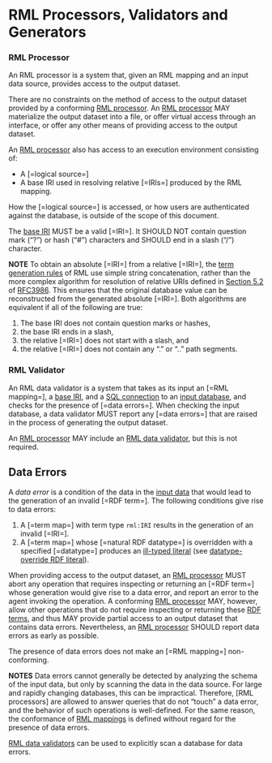 # RML Processors, Validators and Generators


### RML Processor

An RML processor is a system that, given an RML mapping and an input data source,
provides access to the output dataset.

There are no constraints on the method of access to the output dataset
provided by a conforming [RML processor]().
An [RML processor]() MAY materialize the output dataset into a file,
or offer virtual access through an interface,
or offer any other means of providing access to the output dataset.

An [RML processor]() also has access to an execution environment consisting of:
* A [=logical source=]
* A base IRI used in resolving relative [=IRIs=] produced by the RML mapping.

How the [=logical source=] is accessed,
or how users are authenticated against the database,
is outside of the scope of this document.

The [base IRI]() MUST be a valid [=IRI=].
It SHOULD NOT contain question mark (“?”) or hash (“#”) characters and
SHOULD end in a slash (“/”) character.

**NOTE**
To obtain an absolute [=IRI=] from a relative [=IRI=],
the [term generation rules]() of RML use simple string concatenation,
rather than the more complex algorithm for resolution of relative URIs
defined in [Section 5.2]() of [RFC3986]().
This ensures that the original database value can be reconstructed from the generated absolute [=IRI=].
Both algorithms are equivalent if all of the following are true:


1. The base IRI does not contain question marks or hashes,
2. the base IRI ends in a slash,
3. the relative [=IRI=] does not start with a slash, and
4. the relative [=IRI=] does not contain any “.” or “..” path segments.

### RML Validator

An RML data validator is a system that takes as its input
an [=RML mapping=], a [base IRI](), and a [SQL connection]() to an [input database](),
and checks for the presence of [=data errors=].
When checking the input database,
a data validator MUST report any [=data errors=]
that are raised in the process of generating the output dataset.

An [RML processor]() MAY include an [RML data validator](), but this is not required.


## Data Errors

A <dfn>data error</dfn> is a condition of the data in the [input data]()
that would lead to the generation of an invalid [=RDF term=].
The following conditions give rise to data errors:

1. A [=term map=] with term type `rml:IRI` results in the generation of an invalid [=IRI=].
2. A [=term map=] whose [=natural RDF datatype=] is overridden with a specified [=datatype=]
produces an [ill-typed literal]() (see [datatype-override RDF literal]()).

When providing access to the output dataset,
an [RML processor]() MUST abort any operation
that requires inspecting or returning an [=RDF term=]
whose generation would give rise to a data error,
and report an error to the agent invoking the operation.
A conforming [RML processor]() MAY, however,
allow other operations that do not require inspecting or returning these [RDF terms](),
and thus MAY provide partial access to an output dataset that contains data errors.
Nevertheless, an [RML processor]() SHOULD report data errors as early as possible.

The presence of data errors does not make an [=RML mapping=] non-conforming.

**NOTES**
Data errors cannot generally be detected by analyzing the schema of the input data,
but only by scanning the data in the data source.
For large and rapidly changing databases, this can be impractical.
Therefore, [RML processors] are allowed to answer queries
that do not “touch” a data error,
and the behavior of such operations is well-defined. For the same reason,
the conformance of [RML mappings]() is defined without regard for the presence of data errors.

[RML data validators]() can be used to explicitly scan a database for data errors.

